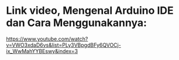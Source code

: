 # Link video, Mengenal Arduino IDE dan Cara Menggunakannya:

https://www.youtube.com/watch?v=VWO3xdaD6vs&list=PLy3VBpgdBFy6QVOCj-ix_WwMahYYBEswy&index=3

